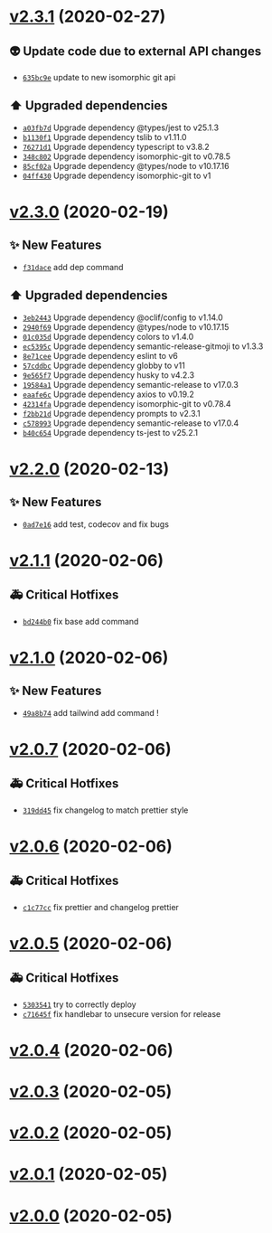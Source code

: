 # [v2.3.1](https://github.com/beaussan/nbx/compare/v2.3.0...v2.3.1) (2020-02-27)

## 👽 Update code due to external API changes

- [`635bc9e`](https://github.com/beaussan/nbx/commit/635bc9e)  update to new isomorphic git api 

## ⬆️ Upgraded dependencies

- [`a03fb7d`](https://github.com/beaussan/nbx/commit/a03fb7d)  Upgrade dependency @types/jest to v25.1.3 
- [`b1130f1`](https://github.com/beaussan/nbx/commit/b1130f1)  Upgrade dependency tslib to v1.11.0 
- [`76271d1`](https://github.com/beaussan/nbx/commit/76271d1)  Upgrade dependency typescript to v3.8.2 
- [`348c802`](https://github.com/beaussan/nbx/commit/348c802)  Upgrade dependency isomorphic-git to v0.78.5 
- [`85cf02a`](https://github.com/beaussan/nbx/commit/85cf02a)  Upgrade dependency @types/node to v10.17.16 
- [`04ff430`](https://github.com/beaussan/nbx/commit/04ff430)  Upgrade dependency isomorphic-git to v1

# [v2.3.0](https://github.com/beaussan/nbx/compare/v2.2.0...v2.3.0) (2020-02-19)

## ✨ New Features

- [`f31dace`](https://github.com/beaussan/nbx/commit/f31dace)  add dep command 

## ⬆️ Upgraded dependencies

- [`3eb2443`](https://github.com/beaussan/nbx/commit/3eb2443)  Upgrade dependency @oclif/config to v1.14.0 
- [`2940f69`](https://github.com/beaussan/nbx/commit/2940f69)  Upgrade dependency @types/node to v10.17.15 
- [`01c035d`](https://github.com/beaussan/nbx/commit/01c035d)  Upgrade dependency colors to v1.4.0 
- [`ec5395c`](https://github.com/beaussan/nbx/commit/ec5395c)  Upgrade dependency semantic-release-gitmoji to v1.3.3 
- [`8e71cee`](https://github.com/beaussan/nbx/commit/8e71cee)  Upgrade dependency eslint to v6 
- [`57cddbc`](https://github.com/beaussan/nbx/commit/57cddbc)  Upgrade dependency globby to v11 
- [`9e565f7`](https://github.com/beaussan/nbx/commit/9e565f7)  Upgrade dependency husky to v4.2.3 
- [`19584a1`](https://github.com/beaussan/nbx/commit/19584a1)  Upgrade dependency semantic-release to v17.0.3 
- [`eaafe6c`](https://github.com/beaussan/nbx/commit/eaafe6c)  Upgrade dependency axios to v0.19.2 
- [`42314fa`](https://github.com/beaussan/nbx/commit/42314fa)  Upgrade dependency isomorphic-git to v0.78.4 
- [`f2bb21d`](https://github.com/beaussan/nbx/commit/f2bb21d)  Upgrade dependency prompts to v2.3.1 
- [`c578993`](https://github.com/beaussan/nbx/commit/c578993)  Upgrade dependency semantic-release to v17.0.4 
- [`b40c654`](https://github.com/beaussan/nbx/commit/b40c654)  Upgrade dependency ts-jest to v25.2.1

# [v2.2.0](https://github.com/beaussan/nbx/compare/v2.1.1...v2.2.0) (2020-02-13)

## ✨ New Features

- [`0ad7e16`](https://github.com/beaussan/nbx/commit/0ad7e16)  add test, codecov and fix bugs

# [v2.1.1](https://github.com/beaussan/nbx/compare/v2.1.0...v2.1.1) (2020-02-06)

## 🚑 Critical Hotfixes

- [`bd244b0`](https://github.com/beaussan/nbx/commit/bd244b0)  fix base add command

# [v2.1.0](https://github.com/beaussan/nbx/compare/v2.0.7...v2.1.0) (2020-02-06)

## ✨ New Features

- [`49a8b74`](https://github.com/beaussan/nbx/commit/49a8b74)  add tailwind add command !

# [v2.0.7](https://github.com/beaussan/nbx/compare/v2.0.6...v2.0.7) (2020-02-06)

## 🚑 Critical Hotfixes

- [`319dd45`](https://github.com/beaussan/nbx/commit/319dd45) fix changelog to match prettier style

# [v2.0.6](https://github.com/beaussan/nbx/compare/v2.0.5...v2.0.6) (2020-02-06)

## 🚑 Critical Hotfixes

- [`c1c77cc`](https://github.com/beaussan/nbx/commit/c1c77cc) fix prettier and changelog prettier

# [v2.0.5](https://github.com/beaussan/nbx/compare/v2.0.4...v2.0.5) (2020-02-06)

## 🚑 Critical Hotfixes

- [`5303541`](https://github.com/beaussan/nbx/commit/5303541) try to correctly deploy
- [`c71645f`](https://github.com/beaussan/nbx/commit/c71645f) fix handlebar to unsecure version for release

# [v2.0.4](https://github.com/beaussan/nbx/compare/v2.0.3...v2.0.4) (2020-02-06)

# [v2.0.3](https://github.com/beaussan/nbx/compare/v2.0.2...v2.0.3) (2020-02-05)

# [v2.0.2](https://github.com/beaussan/nbx/compare/v2.0.1...v2.0.2) (2020-02-05)

# [v2.0.1](https://github.com/beaussan/nbx/compare/v2.0.0...v2.0.1) (2020-02-05)

# [v2.0.0](https://github.com/beaussan/nbx/compare/v1.2.0...v2.0.0) (2020-02-05)
